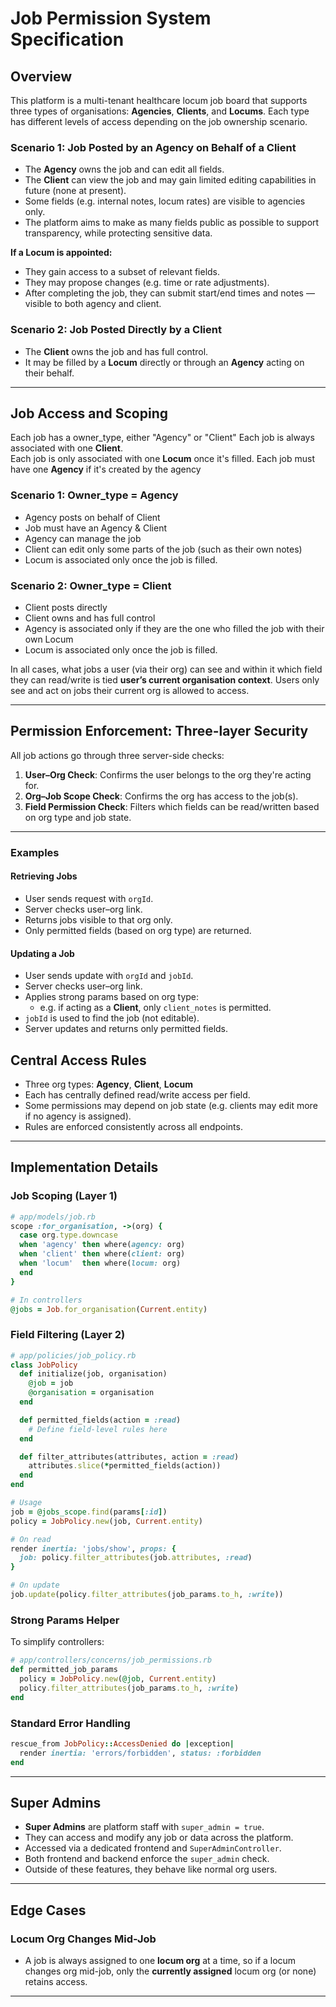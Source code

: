
# Job Permission System Specification

## Overview

This platform is a multi-tenant healthcare locum job board that supports three types of organisations: **Agencies**, **Clients**, and **Locums**. Each type has different levels of access depending on the job ownership scenario.

### Scenario 1: Job Posted by an Agency on Behalf of a Client

- The **Agency** owns the job and can edit all fields.
- The **Client** can view the job and may gain limited editing capabilities in future (none at present).
- Some fields (e.g. internal notes, locum rates) are visible to agencies only.
- The platform aims to make as many fields public as possible to support transparency, while protecting sensitive data.

**If a Locum is appointed:**

- They gain access to a subset of relevant fields.
- They may propose changes (e.g. time or rate adjustments).
- After completing the job, they can submit start/end times and notes — visible to both agency and client.

### Scenario 2: Job Posted Directly by a Client

- The **Client** owns the job and has full control.
- It may be filled by a **Locum** directly or through an **Agency** acting on their behalf.

---

## Job Access and Scoping

Each job has a owner_type, either "Agency" or "Client"
Each job is always associated with one **Client**.  
Each job is only associated with one **Locum** once it's filled.
Each job must have one **Agency** if it's created by the agency

### Scenario 1: Owner_type = Agency
- Agency posts on behalf of Client
- Job must have an Agency & Client
- Agency can manage the job
- Client can edit only some parts of the job (such as their own notes)
- Locum is associated only once the job is filled.

### Scenario 2: Owner_type = Client
- Client posts directly
- Client owns and has full control
- Agency is associated only if they are the one who filled the job with their own Locum
- Locum is associated only once the job is filled.

In all cases, what jobs a user (via their org) can see and within it which field they can read/write is tied **user’s current organisation context**. Users only see and act on jobs their current org is allowed to access.

---

## Permission Enforcement: Three-layer Security

All job actions go through three server-side checks:

1. **User–Org Check**: Confirms the user belongs to the org they're acting for.
2. **Org–Job Scope Check**: Confirms the org has access to the job(s).
3. **Field Permission Check**: Filters which fields can be read/written based on org type and job state.

---

### Examples

#### Retrieving Jobs

- User sends request with `orgId`.
- Server checks user–org link.
- Returns jobs visible to that org only.
- Only permitted fields (based on org type) are returned.

#### Updating a Job

- User sends update with `orgId` and `jobId`.
- Server checks user–org link.
- Applies strong params based on org type:
  - e.g. if acting as a **Client**, only `client_notes` is permitted.
- `jobId` is used to find the job (not editable).
- Server updates and returns only permitted fields.



## Central Access Rules

- Three org types: **Agency**, **Client**, **Locum**
- Each has centrally defined read/write access per field.
- Some permissions may depend on job state (e.g. clients may edit more if no agency is assigned).
- Rules are enforced consistently across all endpoints.

---

## Implementation Details

### Job Scoping (Layer 1)

```ruby
# app/models/job.rb
scope :for_organisation, ->(org) {
  case org.type.downcase
  when 'agency' then where(agency: org)
  when 'client' then where(client: org)
  when 'locum'  then where(locum: org)
  end
}
```

```ruby
# In controllers
@jobs = Job.for_organisation(Current.entity)
```

### Field Filtering (Layer 2)

```ruby
# app/policies/job_policy.rb
class JobPolicy
  def initialize(job, organisation)
    @job = job
    @organisation = organisation
  end

  def permitted_fields(action = :read)
    # Define field-level rules here
  end

  def filter_attributes(attributes, action = :read)
    attributes.slice(*permitted_fields(action))
  end
end
```

```ruby
# Usage
job = @jobs_scope.find(params[:id])
policy = JobPolicy.new(job, Current.entity)

# On read
render inertia: 'jobs/show', props: {
  job: policy.filter_attributes(job.attributes, :read)
}

# On update
job.update(policy.filter_attributes(job_params.to_h, :write))
```

### Strong Params Helper

To simplify controllers:

```ruby
# app/controllers/concerns/job_permissions.rb
def permitted_job_params
  policy = JobPolicy.new(@job, Current.entity)
  policy.filter_attributes(job_params.to_h, :write)
end
```

### Standard Error Handling

```ruby
rescue_from JobPolicy::AccessDenied do |exception|
  render inertia: 'errors/forbidden', status: :forbidden
end
```

---

## Super Admins

- **Super Admins** are platform staff with `super_admin = true`.
- They can access and modify any job or data across the platform.
- Accessed via a dedicated frontend and `SuperAdminController`.
- Both frontend and backend enforce the `super_admin` check.
- Outside of these features, they behave like normal org users.

---

## Edge Cases

### Locum Org Changes Mid-Job

- A job is always assigned to one **locum org** at a time, so if a locum changes org mid-job, only the **currently assigned** locum org (or none) retains access.

---
